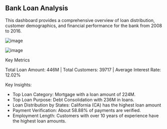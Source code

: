 ## Bank Loan Analysis

This dashboard provides a comprehensive overview of loan distribution, customer demographics, and financial performance for the bank from 2008 to 2016.



![image](https://github.com/user-attachments/assets/58983298-acec-4811-ba1e-7c4b73402402)

![image](https://github.com/user-attachments/assets/b8c05c40-2538-4b3e-93c6-1d22eb97178f)


Key Metrics

Total Loan Amount: 446M | Total Customers: 39717 | Average Interest Rate: 12.02%

Key Insights:

* Top Loan Category: Mortgage with a loan amount of 224M.
* Top Loan Purpose: Debt Consolidation with 236M in loans.
* Loan Distribution by States: California (CA) has the highest loan amount
* Payment Verification: About 58.88% of payments are verified.
* Employment Length: Customers with over 10 years of experience have the highest loan amounts.
